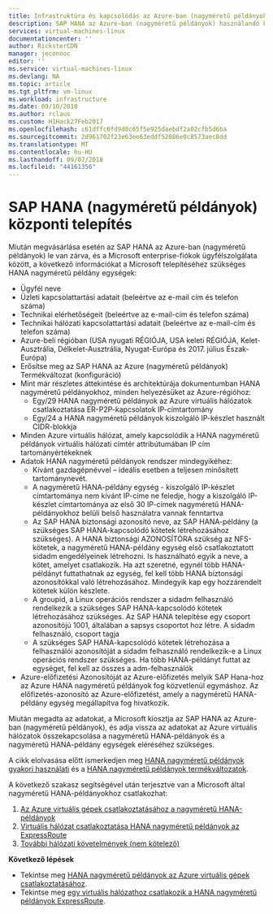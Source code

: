```yaml
---
title: Infrastruktúra és kapcsolódás az Azure-ban (nagyméretű példányok) SAP Hana-hoz |} A Microsoft Docs
description: SAP HANA az Azure-ban (nagyméretű példányok) használandó kapcsolat szükséges infrastruktúra konfigurálása.
services: virtual-machines-linux
documentationcenter: ''
author: RicksterCDN
manager: jeconnoc
editor: ''
ms.service: virtual-machines-linux
ms.devlang: NA
ms.topic: article
ms.tgt_pltfrm: vm-linux
ms.workload: infrastructure
ms.date: 09/10/2018
ms.author: rclaus
ms.custom: H1Hack27Feb2017
ms.openlocfilehash: c61dffc6fd9d0c65f5e925daebdf2a02cfb5d6ba
ms.sourcegitcommit: 2d961702f23e63ee63eddf52086e0c8573aec8dd
ms.translationtype: MT
ms.contentlocale: hu-HU
ms.lasthandoff: 09/07/2018
ms.locfileid: "44161356"
---
```

# <a name="sap-hana-large-instances-deployment"></a>SAP HANA (nagyméretű példányok) központi telepítés 

Miután megvásárlása esetén az SAP HANA az Azure-ban (nagyméretű példányok) le van zárva, és a Microsoft enterprise-fiókok ügyfélszolgálata között, a következő információkat a Microsoft telepítéséhez szükséges HANA nagyméretű példány egységek:

- Ügyfél neve
- Üzleti kapcsolattartási adatait (beleértve az e-mail cím és telefon száma)
- Technikai elérhetőségeit (beleértve az e-mail-cím és telefon száma)
- Technikai hálózati kapcsolattartási adatait (beleértve az e-mail-cím és telefon száma)
- Azure-beli régióban (USA nyugati RÉGIÓJA, USA keleti RÉGIÓJA, Kelet-Ausztrália, Délkelet-Ausztrália, Nyugat-Európa és 2017. július Észak-Európa)
- Erősítse meg az SAP HANA az Azure (nagyméretű példányok) Termékváltozat (konfiguráció)
- Mint már részletes áttekintése és architektúrája dokumentumban HANA nagyméretű példányokhoz, minden helyezésüket az Azure-régióhoz:
    - Egy/29 HANA nagyméretű példányok az Azure virtuális hálózatok csatlakoztatása ER-P2P-kapcsolatok IP-címtartomány
    - Egy/24 a HANA nagyméretű példányok kiszolgáló IP-készlet használt CIDR-blokkja
- Minden Azure virtuális hálózat, amely kapcsolódik a HANA nagyméretű példányok virtuális hálózati címtér attribútumában IP cím tartományértékeknek
- Adatok HANA nagyméretű példányok rendszer mindegyikéhez:
  - Kívánt gazdagépnévvel – ideális esetben a teljesen minősített tartománynevét.
  - A nagyméretű HANA-példány egység - kiszolgáló IP-készlet címtartománya nem kívánt IP-címe ne feledje, hogy a kiszolgáló IP-készlet címtartománya az első 30 IP-címek nagyméretű HANA-példányokhoz belüli belső használatra vannak fenntartva
  - Az SAP HANA biztonsági azonosító neve, az SAP HANA-példány (a szükséges SAP HANA-kapcsolódó kötetek létrehozásához szükséges). A HANA biztonsági AZONOSÍTÓRA szükség az NFS-kötetek, a nagyméretű HANA-példány egység első csatlakoztatott sidadm engedélyeinek létrehozni. Is használható egyik a neve, a kötet, amelyet csatlakozik. Ha azt szeretné, egynél több HANA-példányt futtathatnak az egység, fel kell több HANA biztonsági azonosítókkal való létrehozásához. Mindegyik kap egy hozzárendelt kötetek külön készlete.
  - A groupid, a Linux operációs rendszer a sidadm felhasználó rendelkezik a szükséges SAP HANA-kapcsolódó kötetek létrehozásához szükséges. Az SAP HANA telepítése egy csoport azonosítójú 1001, általában a sapsys csoportot hoz létre. A sidadm felhasználó, csoport tagja
  - A szükséges SAP HANA-kapcsolódó kötetek létrehozása a felhasználói azonosítóját a sidadm felhasználó rendelkezik-e a Linux operációs rendszer szükséges. Ha több HANA-példányt futtat az egységet, fel kell az összes a <sid>adm-felhasználók 
- Azure-előfizetési Azonosítóját az Azure-előfizetés melyik SAP Hana-hoz az Azure HANA nagyméretű példányok fog közvetlenül egymáshoz. Az előfizetés-azonosító az Azure-előfizetést, amely a nagyméretű HANA-példány egység megállapítva fog hivatkozik.

Miután megadta az adatokat, a Microsoft kiosztja az SAP HANA az Azure-ban (nagyméretű példányok), és adja vissza az adatokat az Azure virtuális hálózatok összekapcsolása a nagyméretű HANA-példányok és a nagyméretű HANA-példány egységek eléréséhez szükséges.

A cikk elolvasása előtt ismerkedjen meg [HANA nagyméretű példányok gyakori használati](hana-know-terms.md) és a [HANA nagyméretű példányok termékváltozatok](hana-available-skus.md).

A következő szakasz segítségével után terjesztve van a Microsoft által nagyméretű HANA-példányokhoz csatlakozhat:

1. [Az Azure virtuális gépek csatlakoztatásához a nagyméretű HANA-példányok](hana-connect-azure-vm-large-instances.md)
2. [Virtuális hálózat csatlakoztatása HANA nagyméretű példányok az ExpressRoute](hana-connect-vnet-express-route.md)
3. [További hálózati követelmények (nem kötelező)](hana-additional-network-requirements.md)

**Következő lépések**

- Tekintse meg [HANA nagyméretű példányok az Azure virtuális gépek csatlakoztatásához](hana-connect-azure-vm-large-instances.md).
- Tekintse meg [egy virtuális hálózathoz csatlakozik a HANA nagyméretű példányok ExpressRoute](hana-connect-vnet-express-route.md).